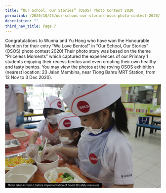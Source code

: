```yaml
---
title: “Our School, Our Stories” (OSOS) Photo Contest 2020
permalink: /2020/10/25/our-school-our-stories-osos-photo-contest-2020/
description: ""
third_nav_title: Page 7
---
```

<p>Congratulations to Wunna and Yu Hong who have won the Honourable Mention for their entry &ldquo;We Love Bentos!&rdquo; in &ldquo;Our School, Our Stories&rdquo; (OSOS) photo contest 2020! Their photo story was based on the theme &ldquo;Priceless Moments&rdquo; which captured the experiences of our Primary 1 students enjoying their recess bentos and even creating their own healthy and tasty bentos. You&nbsp;may&nbsp;view the photos at the roving&nbsp;OSOS&nbsp;exhibition (nearest location: 23 Jalan Membina, near Tiong Bahru MRT Station, from 13 Nov to 3 Dec 2020).</p>

![](/images/We-Love-Bentos-3-with-caption-1-min.jpg)